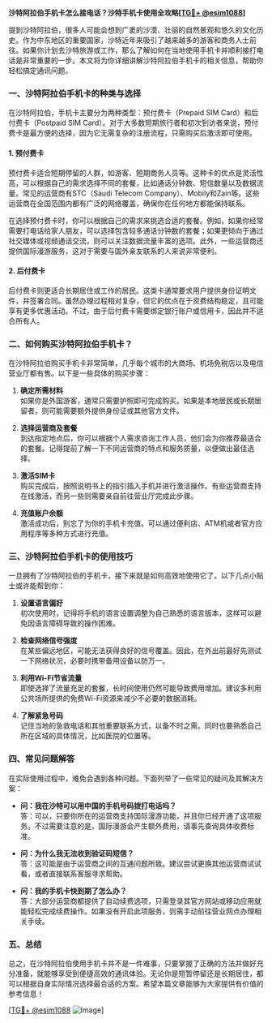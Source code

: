 **沙特阿拉伯手机卡怎么接电话？沙特手机卡使用全攻略[[TG💪+ @esim1088](https://t.me/s/esim1088)]**

提到沙特阿拉伯，很多人可能会想到广袤的沙漠、壮丽的自然景观和悠久的文化历史。作为中东地区的重要国家，沙特近年来吸引了越来越多的游客和商务人士前往。如果你计划去沙特旅游或工作，那么了解如何在当地使用手机卡并顺利接打电话是非常重要的一步。本文将为你详细讲解沙特阿拉伯手机卡的相关信息，帮助你轻松搞定通讯问题。

### 一、沙特阿拉伯手机卡的种类与选择

在沙特阿拉伯，手机卡主要分为两种类型：预付费卡（Prepaid SIM Card）和后付费卡（Postpaid SIM Card）。对于大多数短期旅行者和初次到访者来说，预付费卡是最方便的选择，因为它无需复杂的注册流程，只需购买后激活即可使用。

#### 1. **预付费卡**
预付费卡适合短期停留的人群，如游客、短期商务人员等。这种卡的优点是灵活性高，可以根据自己的需求选择不同的套餐，比如通话分钟数、短信数量以及数据流量。常见的运营商有STC（Saudi Telecom Company）、Mobily和Zain等。这些运营商在全国范围内都有广泛的网络覆盖，确保你在任何地方都能保持联系。

在选择预付费卡时，你可以根据自己的需求来挑选合适的套餐。例如，如果你经常需要打电话给家人朋友，可以选择包含较多通话分钟数的套餐；如果更倾向于通过社交媒体或视频通话交流，则可以关注数据流量丰富的选项。此外，一些运营商还提供国际漫游服务，这对于需要与国外亲友联系的人来说非常便利。

#### 2. **后付费卡**
后付费卡则更适合长期居住或工作的居民。这类卡通常要求用户提供身份证明文件，并签署合同。虽然办理过程相对复杂，但它的优点在于资费结构稳定，且可能享有更多优惠活动。不过，由于后付费卡需要绑定银行账户或信用卡，因此并不适合所有人。

### 二、如何购买沙特阿拉伯手机卡？

在沙特阿拉伯购买手机卡非常简单，几乎每个城市的大商场、机场免税店以及电信营业厅都有售。以下是一些具体的购买步骤：

1. **确定所需材料**  
   如果你是外国游客，通常只需要护照即可完成购买。如果是本地居民或长期居留者，则可能需要额外提供身份证或其他官方文件。

2. **选择运营商及套餐**  
   到达指定地点后，你可以根据个人需求咨询工作人员，他们会为你推荐最适合的套餐。记得提前了解一下不同运营商的特点和服务质量，以便做出最佳选择。

3. **激活SIM卡**  
   购买完成后，按照说明书上的指引插入手机并进行激活操作。有些运营商支持在线激活，而另一些则需要亲自前往营业厅完成此步骤。

4. **充值账户余额**  
   激活成功后，别忘了为你的手机卡充值。可以通过便利店、ATM机或者官方应用程序等多种方式进行充值。

### 三、沙特阿拉伯手机卡的使用技巧

一旦拥有了沙特阿拉伯的手机卡，接下来就是如何高效地使用它了。以下几点小贴士或许能帮到你：

1. **设置语言偏好**  
   初次使用时，记得将手机的语言设置调整为自己熟悉的语言版本，这样可以避免因语言障碍导致的操作困难。

2. **检查网络信号强度**  
   在某些偏远地区，可能无法获得良好的信号覆盖。因此，在外出前最好先测试一下网络状况，必要时携带备用设备以防万一。

3. **利用Wi-Fi节省流量**  
   即使选择了流量充足的套餐，长时间使用仍然可能导致费用增加。建议多利用公共场所提供的免费Wi-Fi资源来减少不必要的数据消耗。

4. **了解紧急号码**  
   记住当地的急救电话和其他重要联系方式，以备不时之需。同时也要熟悉自己所在区域的具体情况，比如医院的位置等。

### 四、常见问题解答

在实际使用过程中，难免会遇到各种问题。下面列举了一些常见的疑问及其解决方案：

- **问：我在沙特可以用中国的手机号码拨打电话吗？**  
  答：可以，只要你所在的运营商支持国际漫游功能，并且你已经开通了这项服务。不过需要注意的是，国际漫游会产生额外费用，请事先查询具体收费标准。

- **问：为什么我无法收到验证码短信？**  
  答：这可能是由于运营商之间的互通问题所致。建议尝试更换其他运营商试试看，或者直接联系客服寻求帮助。

- **问：我的手机卡快到期了怎么办？**  
  答：大部分运营商都提供了自动续费选项，只需登录其官方网站或移动应用就能轻松完成续费操作。如果没有开启此项服务，则需手动前往营业网点办理相关手续。

### 五、总结

总之，在沙特阿拉伯使用手机卡并不是一件难事，只要掌握了正确的方法并做好充分准备，就能够享受到便捷高效的通讯体验。无论你是短暂停留还是长期居住，都可以根据自身实际情况选择最合适的方案。希望本篇文章能够为大家提供有价值的参考信息！

[[TG💪+ @esim1088](https://t.me/s/esim1088) ![Image](https://i.postimg.cc/4NQfJmqS/Snipaste-2025-05-13-00-14-12.png)]